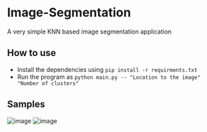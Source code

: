# Image-Segmentation
A very simple KNN based image segmentation application

## How to use
- Install the dependencies using `pip install -r requirments.txt`
- Run the program as `python main.py -- "Location to the image" "Number of clusters"`

## Samples
![image](https://github.com/DhanushAdithiya/Image-Segmentation/assets/84760124/fa9d233a-7b41-4f1a-8455-e31bfc949cf7) ![image](https://github.com/DhanushAdithiya/Image-Segmentation/assets/84760124/2e935cf3-bcd7-4427-a087-42c3b51f3c3b)


